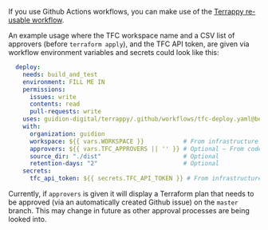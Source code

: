 If you use Github Actions workflows, you can make use of the [Terrappy re-usable workflow](.github/workflows/tfc-deploy.yaml).

An example usage where the TFC workspace name and a CSV list of approvers (before `terraform apply`), and the TFC API token, are given via workflow environment variables and secrets could look like this:

```yaml
  deploy:
    needs: build_and_test
    environment: FILL ME IN
    permissions:
      issues: write
      contents: read
      pull-requests: write
    uses: guidion-digital/terrappy/.github/workflows/tfc-deploy.yaml@beta0.0.8
    with:
      organization: guidion
      workspace: ${{ vars.WORKSPACE }}           # From infrastructure repo
      approvers: ${{ vars.TFC_APPROVERS || '' }} # Optional — From code repo
      source_dir: "./dist"                       # Optional
      retention-days: "2"                        # Optional
    secrets:
      tfc_api_token: ${{ secrets.TFC_API_TOKEN }} # From infrastructure repo
```

Currently, if `approvers` is given it will display a Terraform plan that needs to be approved (via an automatically created Github issue) on the `master` branch. This may change in future as other approval processes are being looked into.
